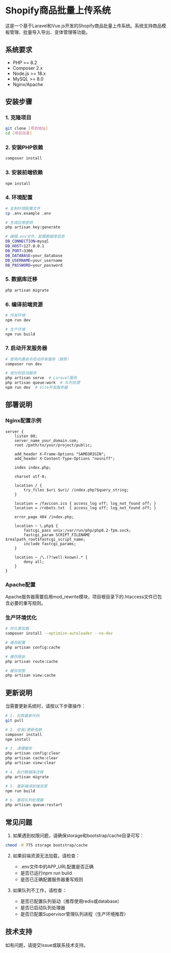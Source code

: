 # Shopify商品批量上传系统

这是一个基于Laravel和Vue.js开发的Shopify商品批量上传系统。系统支持商品模板管理、批量导入导出、变体管理等功能。

## 系统要求

- PHP >= 8.2
- Composer 2.x
- Node.js >= 18.x
- MySQL >= 8.0
- Nginx/Apache

## 安装步骤

### 1. 克隆项目

```bash
git clone [项目地址]
cd [项目目录]
```

### 2. 安装PHP依赖

```bash
composer install
```

### 3. 安装前端依赖

```bash
npm install
```

### 4. 环境配置

```bash
# 复制环境配置文件
cp .env.example .env

# 生成应用密钥
php artisan key:generate

# 编辑.env文件，配置数据库信息
DB_CONNECTION=mysql
DB_HOST=127.0.0.1
DB_PORT=3306
DB_DATABASE=your_database
DB_USERNAME=your_username
DB_PASSWORD=your_password
```

### 5. 数据库迁移

```bash
php artisan migrate
```

### 6. 编译前端资源

```bash
# 开发环境
npm run dev

# 生产环境
npm run build
```

### 7. 启动开发服务器

```bash
# 使用内置命令启动所有服务（推荐）
composer run dev

# 或分别启动服务
php artisan serve  # Laravel服务
php artisan queue:work  # 队列处理
npm run dev  # Vite开发服务器
```

## 部署说明

### Nginx配置示例

```nginx
server {
    listen 80;
    server_name your_domain.com;
    root /path/to/your/project/public;

    add_header X-Frame-Options "SAMEORIGIN";
    add_header X-Content-Type-Options "nosniff";

    index index.php;

    charset utf-8;

    location / {
        try_files $uri $uri/ /index.php?$query_string;
    }

    location = /favicon.ico { access_log off; log_not_found off; }
    location = /robots.txt  { access_log off; log_not_found off; }

    error_page 404 /index.php;

    location ~ \.php$ {
        fastcgi_pass unix:/var/run/php/php8.2-fpm.sock;
        fastcgi_param SCRIPT_FILENAME $realpath_root$fastcgi_script_name;
        include fastcgi_params;
    }

    location ~ /\.(?!well-known).* {
        deny all;
    }
}
```

### Apache配置

Apache服务器需要启用mod_rewrite模块，项目根目录下的.htaccess文件已包含必要的重写规则。

### 生产环境优化

```bash
# 优化类加载
composer install --optimize-autoloader --no-dev

# 缓存配置
php artisan config:cache

# 缓存路由
php artisan route:cache

# 缓存视图
php artisan view:cache
```

## 更新说明

当需要更新系统时，请按以下步骤操作：

```bash
# 1. 拉取最新代码
git pull

# 2. 安装/更新依赖
composer install
npm install

# 3. 清理缓存
php artisan config:clear
php artisan cache:clear
php artisan view:clear

# 4. 执行数据库迁移
php artisan migrate

# 5. 重新编译前端资源
npm run build

# 6. 重启队列处理器
php artisan queue:restart
```

## 常见问题

1. 如果遇到权限问题，请确保storage和bootstrap/cache目录可写：
```bash
chmod -R 775 storage bootstrap/cache
```

2. 如果前端资源无法加载，请检查：
   - .env文件中的APP_URL配置是否正确
   - 是否已运行npm run build
   - 是否已正确配置服务器重写规则

3. 如果队列不工作，请检查：
   - 是否已配置队列驱动（推荐使用redis或database）
   - 是否已启动队列处理器
   - 是否已配置Supervisor管理队列进程（生产环境推荐）

## 技术支持

如有问题，请提交Issue或联系技术支持。

